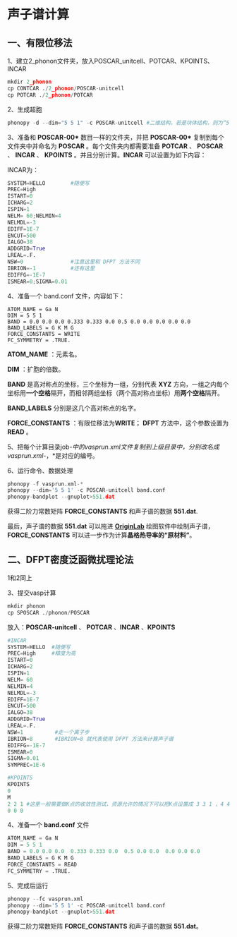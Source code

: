 # 声子谱计算

## 一、有限位移法

1、建立2_phonon文件夹，放入POSCAR_unitcell、POTCAR、KPOINTS、INCAR

```python
mkdir 2_phonon
cp CONTCAR ./2_phonon/POSCAR-unitcell
cp POTCAR ./2_phonon/POTCAR
```

2、生成超胞

```python
phonopy -d --dim="5 5 1" -c POSCAR-unitcell #二维结构，若是块体结构，则为“5 5 5”
```

3、准备和 **POSCAR-00\*** 数目一样的文件夹，并把 **POSCAR-00\*** 复制到每个文件夹中并命名为 **POSCAR** 。每个文件夹内都需要准备 **POTCAR** 、 **POSCAR** 、 **INCAR** 、 **KPOINTS** 。并且分别计算。**INCAR** 可以设置为如下内容：

INCAR为：

```python
SYSTEM=HELLO        #随便写
PREC=High
ISTART=0
ICHARG=2
ISPIN=1
NELM= 60;NELMIN=4
NELMDL=-3
EDIFF=1E-7
ENCUT=500
IALGO=38
ADDGRID=True
LREAL=.F.
NSW=0               #注意这里和 DFPT 方法不同
IBRION=-1           #还有这里
EDIFFG=-1E-7
ISMEAR=0;SIGMA=0.01
```

4、准备一个 band.conf 文件，内容如下：

```
ATOM_NAME = Ga N 
DIM = 5 5 1
BAND = 0.0 0.0 0.0 0.333 0.333 0.0 0.5 0.0 0.0 0.0 0.0 0.0
BAND_LABELS = G K M G
FORCE_CONSTANTS = WRITE
FC_SYMMETRY = .TRUE.
```

**ATOM_NAME** ：元素名。

**DIM** ：扩胞的倍数。

**BAND** 是高对称点的坐标，三个坐标为一组，分别代表 **XYZ** 方向，一组之内每个坐标用**一个空格**隔开，而相邻两组坐标（两个高对称点坐标）用**两个空格**隔开。

**BAND_LABELS** 分别是这几个高对称点的名字。

**FORCE_CONSTANTS** ：有限位移法为**WRITE**； **DFPT** 方法中，这个参数设置为 **READ** 。

5、把每个计算目录job-*中的vasprun.xml文件复制到上级目录中，分别改名成vasprun.xml-*，*是对应的编号。

6、运行命令、数据处理

```python
phonopy -f vasprun.xml-*
phonopy --dim='5 5 1' -c POSCAR-unitcell band.conf
phonopy-bandplot --gnuplot>551.dat
```

获得二阶力常数矩阵 **FORCE_CONSTANTS** 和声子谱的数据 **551.dat**.

最后，声子谱的数据 **551.dat** 可以拖进 **[OriginLab](https://zhida.zhihu.com/search?content_id=195171608&content_type=Article&match_order=1&q=OriginLab&zhida_source=entity)** 绘图软件中绘制声子谱，**FORCE_CONSTANTS** 可以进一步作为计算**晶格热导率的“原材料”**。

## 二、DFPT密度泛函微扰理论法

1和2同上

3、提交vasp计算

```python
mkdir phonon
cp SPOSCAR ./phonon/POSCAR
```

放入：**POSCAR-unitcell** 、 **POTCAR** 、**INCAR** 、**KPOINTS**

```python
#INCAR
SYSTEM=HELLO  #随便写
PREC=High     #精度为高
ISTART=0
ICHARG=2
ISPIN=1
NELM= 60
NELMIN=4
NELMDL=-3
EDIFF=1E-7
ENCUT=500
IALGO=38
ADDGRID=True
LREAL=.F.
NSW=1          #走一个离子步
IBRION=8       #IBRION=8 就代表使用 DFPT 方法来计算声子谱
EDIFFG=-1E-7
ISMEAR=0
SIGMA=0.01
SYMPREC=1E-6

#KPOINTS
KPOINTS
0
M
2 2 1 #这里一般需要做K点的收敛性测试，资源允许的情况下可以把K点设置成 3 3 1 ，4 4 1 等再算一遍声子谱。
0 0 0 
```

4、准备一个 **band.conf** 文件

```python
ATOM_NAME = Ga N 
DIM = 5 5 1
BAND = 0.0 0.0 0.0  0.333 0.333 0.0  0.5 0.0 0.0  0.0 0.0 0.0
BAND_LABELS = G K M G
FORCE_CONSTANTS = READ
FC_SYMMETRY = .TRUE.
```

5、完成后运行

```python
phonopy --fc vasprun.xml
phonopy --dim='5 5 1' -c POSCAR-unitcell band.conf
phonopy-bandplot --gnuplot>551.dat
```

获得二阶力常数矩阵 **FORCE_CONSTANTS** 和声子谱的数据 **551.dat**。